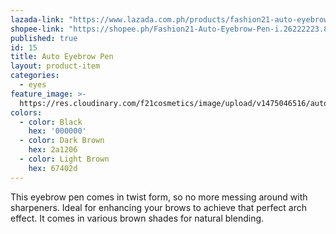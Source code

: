 ```yaml
---
lazada-link: "https://www.lazada.com.ph/products/fashion21-auto-eyebrow-i254098533-s349020184.html?spm=a2o4l.seller.list.4.5de16cc90022U5&mp=1"
shopee-link: "https://shopee.ph/Fashion21-Auto-Eyebrow-Pen-i.26222223.826165442"
published: true
id: 15
title: Auto Eyebrow Pen
layout: product-item
categories:
  - eyes
feature_image: >-
  https://res.cloudinary.com/f21cosmetics/image/upload/v1475046516/auto-eyebrow-pen_m26oxn.jpg
colors:
  - color: Black
    hex: '000000'
  - color: Dark Brown
    hex: 2a1206
  - color: Light Brown
    hex: 67402d
---
```

This eyebrow pen comes in twist form, so no more messing around with sharpeners. Ideal for enhancing your brows to achieve that perfect arch effect. It comes in various brown shades for natural blending.
